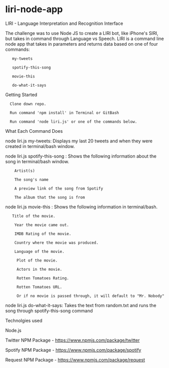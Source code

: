 # liri-node-app

LIRI - Language Interpretation and Recognition Interface

The challenge was to use Node JS to create a LIRI bot, like iPhone's SIRI, but takes in command through Language vs Speech. LIRI is a command line node app that takes in parameters and returns data based on one of four commands:

       my-tweets

       spotify-this-song

       movie-this

       do-what-it-says

Getting Started

      Clone down repo.

      Run command 'npm install' in Terminal or GitBash
    
      Run command 'node liri.js' or one of the commands below.

What Each Command Does

  node liri.js my-tweets: Displays my last 20 tweets and when they were created in terminal/bash window.

  node liri.js spotify-this-song <song name>: Shows the following information about the song in terminal/bash window.
 
        Artist(s)

        The song's name

        A preview link of the song from Spotify

        The album that the song is from

node liri.js movie-this <movie name>: Shows the following information in terminal/bash.

       Title of the movie.

        Year the movie came out.

        IMDB Rating of the movie.

        Country where the movie was produced.

        Language of the movie.

         Plot of the movie.

         Actors in the movie.

         Rotten Tomatoes Rating.

         Rotten Tomatoes URL.

         Or if no movie is passed through, it will default to "Mr. Nobody"

node liri.js do-what-it-says: Takes the text from random.txt and runs the song through spotify-this-song command


Technolgies used

Node.js

Twitter NPM Package - https://www.npmjs.com/package/twitter

Spotify NPM Package - https://www.npmjs.com/package/spotify

Request NPM Package - https://www.npmjs.com/package/request
